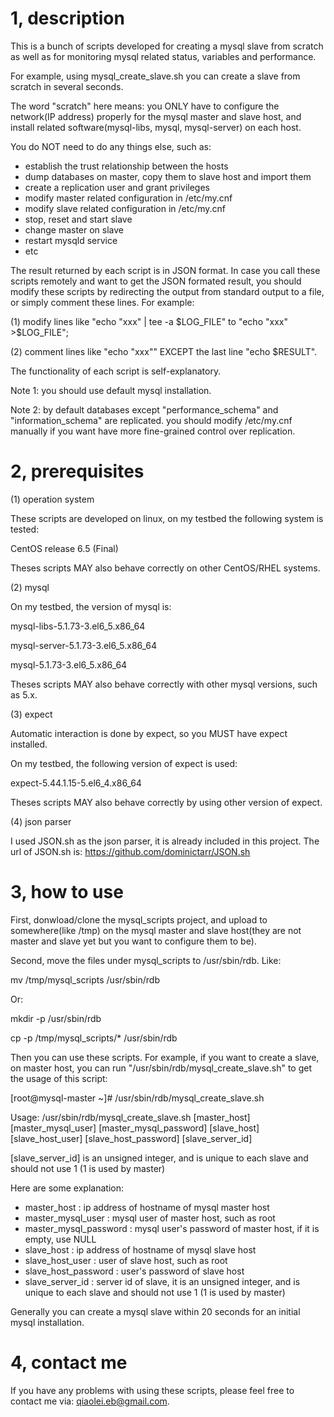 1, description
=============
This is a bunch of scripts developed for creating a mysql slave from scratch as well as for monitoring mysql related status, variables and performance.

For example, using mysql_create_slave.sh you can create a slave from scratch in several seconds.

The word "scratch" here means: you ONLY have to configure the network(IP address) properly for the mysql master and slave host, and install related software(mysql-libs, mysql, mysql-server) on each host.

You do NOT need to do any things else, such as:
* establish the trust relationship between the hosts
* dump databases on master, copy them to slave host and import them
* create a replication user and grant privileges
* modify master related configuration in /etc/my.cnf
* modify slave related configuration in /etc/my.cnf
* stop, reset and start slave
* change master on slave
* restart mysqld service
* etc

The result returned by each script is in JSON format. In case you call these scripts remotely and want to get the JSON formated result, you should modify these scripts by redirecting the output from standard output to a file, or simply comment these lines. For example:

(1) modify lines like "echo "xxx" | tee -a $LOG_FILE" to "echo "xxx" >$LOG_FILE";

(2) comment lines like "echo "xxx"" EXCEPT the last line "echo $RESULT".

The functionality of each script is self-explanatory.

Note 1: you should use default mysql installation.

Note 2: by default databases except "performance_schema" and "information_schema" are replicated. you should modify /etc/my.cnf manually if you want have more fine-grained control over replication.


2, prerequisites
=============
(1) operation system

These scripts are developed on linux, on my testbed the following system is tested:

CentOS release 6.5 (Final)

Theses scripts MAY also behave correctly on other CentOS/RHEL systems.

(2) mysql

On my testbed, the version of mysql is:

mysql-libs-5.1.73-3.el6_5.x86_64

mysql-server-5.1.73-3.el6_5.x86_64

mysql-5.1.73-3.el6_5.x86_64

Theses scripts MAY also behave correctly with other mysql versions, such as 5.x.

(3) expect

Automatic interaction is done by expect, so you MUST have expect installed.

On my testbed, the following version of expect is used:

expect-5.44.1.15-5.el6_4.x86_64

Theses scripts MAY also behave correctly by using other version of expect.

(4) json parser

I used JSON.sh as the json parser, it is already included in this project. The url of JSON.sh is:
https://github.com/dominictarr/JSON.sh



3, how to use
=============

First, donwload/clone the mysql_scripts project, and upload to somewhere(like /tmp) on the mysql master and slave host(they are not master and slave yet but you want to configure them to be).

Second, move the files under mysql_scripts to /usr/sbin/rdb. Like:

mv /tmp/mysql_scripts /usr/sbin/rdb

Or:

mkdir -p /usr/sbin/rdb

cp -p /tmp/mysql_scripts/* /usr/sbin/rdb

Then you can use these scripts. For example, if you want to create a slave, on master host, you can run "/usr/sbin/rdb/mysql_create_slave.sh" to get the usage of this script:

[root@mysql-master ~]# /usr/sbin/rdb/mysql_create_slave.sh

Usage: /usr/sbin/rdb/mysql_create_slave.sh [master_host] [master_mysql_user] [master_mysql_password] [slave_host] [slave_host_user] [slave_host_password] [slave_server_id]

[slave_server_id] is an unsigned integer, and is unique to each slave and should not use 1 (1 is used by master)

Here are some explanation:

* master_host           : ip address of hostname of mysql master host
* master_mysql_user     : mysql user of master host, such as root
* master_mysql_password : mysql user's password of master host, if it is empty, use NULL
* slave_host            : ip address of hostname of mysql slave host
* slave_host_user       : user of slave host, such as root
* slave_host_password   : user's password of slave host
* slave_server_id       : server id of slave, it is an unsigned integer, and is unique to each slave and should not use 1 (1 is used by master)

Generally you can create a mysql slave within 20 seconds for an initial mysql installation.


4, contact me
=============

If you have any problems with using these scripts, please feel free to contact me via: qiaolei.eb@gmail.com.

